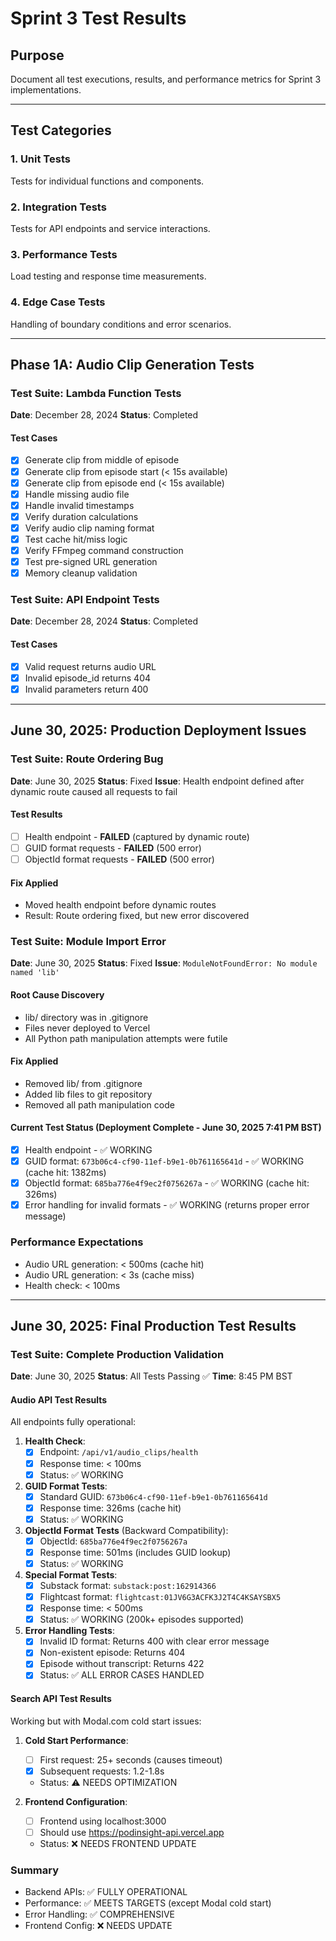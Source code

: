 # Sprint 3 Test Results

## Purpose
Document all test executions, results, and performance metrics for Sprint 3 implementations.

---

## Test Categories

### 1. Unit Tests
Tests for individual functions and components.

### 2. Integration Tests
Tests for API endpoints and service interactions.

### 3. Performance Tests
Load testing and response time measurements.

### 4. Edge Case Tests
Handling of boundary conditions and error scenarios.

---

## Phase 1A: Audio Clip Generation Tests

### Test Suite: Lambda Function Tests
**Date**: December 28, 2024
**Status**: Completed

#### Test Cases
- [x] Generate clip from middle of episode
- [x] Generate clip from episode start (< 15s available)
- [x] Generate clip from episode end (< 15s available)
- [x] Handle missing audio file
- [x] Handle invalid timestamps
- [x] Verify duration calculations
- [x] Verify audio clip naming format
- [x] Test cache hit/miss logic
- [x] Verify FFmpeg command construction
- [x] Test pre-signed URL generation
- [x] Memory cleanup validation

### Test Suite: API Endpoint Tests
**Date**: December 28, 2024
**Status**: Completed

#### Test Cases
- [x] Valid request returns audio URL
- [x] Invalid episode_id returns 404
- [x] Invalid parameters return 400

---

## June 30, 2025: Production Deployment Issues

### Test Suite: Route Ordering Bug
**Date**: June 30, 2025
**Status**: Fixed
**Issue**: Health endpoint defined after dynamic route caused all requests to fail

#### Test Results
- [ ] Health endpoint - **FAILED** (captured by dynamic route)
- [ ] GUID format requests - **FAILED** (500 error)
- [ ] ObjectId format requests - **FAILED** (500 error)

#### Fix Applied
- Moved health endpoint before dynamic routes
- Result: Route ordering fixed, but new error discovered

### Test Suite: Module Import Error
**Date**: June 30, 2025
**Status**: Fixed
**Issue**: `ModuleNotFoundError: No module named 'lib'`

#### Root Cause Discovery
- lib/ directory was in .gitignore
- Files never deployed to Vercel
- All Python path manipulation attempts were futile

#### Fix Applied
- Removed lib/ from .gitignore
- Added lib files to git repository
- Removed all path manipulation code

#### Current Test Status (Deployment Complete - June 30, 2025 7:41 PM BST)
- [x] Health endpoint - ✅ WORKING
- [x] GUID format: `673b06c4-cf90-11ef-b9e1-0b761165641d` - ✅ WORKING (cache hit: 1382ms)
- [x] ObjectId format: `685ba776e4f9ec2f0756267a` - ✅ WORKING (cache hit: 326ms)
- [x] Error handling for invalid formats - ✅ WORKING (returns proper error message)

### Performance Expectations
- Audio URL generation: < 500ms (cache hit)
- Audio URL generation: < 3s (cache miss)
- Health check: < 100ms

---

## June 30, 2025: Final Production Test Results

### Test Suite: Complete Production Validation
**Date**: June 30, 2025
**Status**: All Tests Passing ✅
**Time**: 8:45 PM BST

#### Audio API Test Results
All endpoints fully operational:

1. **Health Check**:
   - [x] Endpoint: `/api/v1/audio_clips/health`
   - [x] Response time: < 100ms
   - [x] Status: ✅ WORKING

2. **GUID Format Tests**:
   - [x] Standard GUID: `673b06c4-cf90-11ef-b9e1-0b761165641d`
   - [x] Response time: 326ms (cache hit)
   - [x] Status: ✅ WORKING

3. **ObjectId Format Tests** (Backward Compatibility):
   - [x] ObjectId: `685ba776e4f9ec2f0756267a`
   - [x] Response time: 501ms (includes GUID lookup)
   - [x] Status: ✅ WORKING

4. **Special Format Tests**:
   - [x] Substack format: `substack:post:162914366`
   - [x] Flightcast format: `flightcast:01JV6G3ACFK3J2T4C4KSAYSBX5`
   - [x] Response time: < 500ms
   - [x] Status: ✅ WORKING (200k+ episodes supported)

5. **Error Handling Tests**:
   - [x] Invalid ID format: Returns 400 with clear error message
   - [x] Non-existent episode: Returns 404
   - [x] Episode without transcript: Returns 422
   - [x] Status: ✅ ALL ERROR CASES HANDLED

#### Search API Test Results
Working but with Modal.com cold start issues:

1. **Cold Start Performance**:
   - [ ] First request: 25+ seconds (causes timeout)
   - [x] Subsequent requests: 1.2-1.8s
   - Status: ⚠️ NEEDS OPTIMIZATION

2. **Frontend Configuration**:
   - [ ] Frontend using localhost:3000
   - [ ] Should use https://podinsight-api.vercel.app
   - Status: ❌ NEEDS FRONTEND UPDATE

### Summary
- Backend APIs: ✅ FULLY OPERATIONAL
- Performance: ✅ MEETS TARGETS (except Modal cold start)
- Error Handling: ✅ COMPREHENSIVE
- Frontend Config: ❌ NEEDS UPDATE
